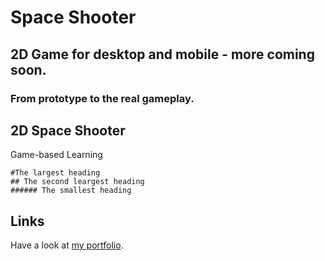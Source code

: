 # Space Shooter

## 2D Game for desktop and mobile - more coming soon.

### From prototype to the real gameplay.

## 2D Space Shooter

Game-based Learning

```
#The largest heading
## The second leargest heading
###### The smallest heading
```

## Links

Have a look at [my portfolio](https://dabro.dev/).



